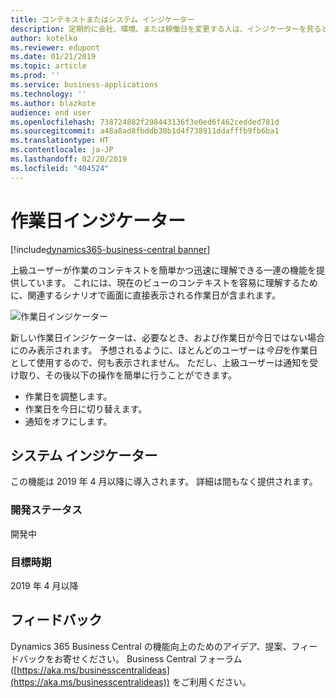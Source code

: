 ```yaml
---
title: コンテキストまたはシステム インジケーター
description: 定期的に会社、環境、または稼働日を変更する人は、インジケーターを見ると自分がどこにいるのかすぐにわかります。
author: kotelko
ms.reviewer: edupont
ms.date: 01/21/2019
ms.topic: article
ms.prod: ''
ms.service: business-applications
ms.technology: ''
ms.author: blazkote
audience: end user
ms.openlocfilehash: 738724882f298443136f3e0ed6f462cedded781d
ms.sourcegitcommit: a48a8ad8fbddb30b1d4f738911ddafffb9fb6ba1
ms.translationtype: HT
ms.contentlocale: ja-JP
ms.lasthandoff: 02/20/2019
ms.locfileid: "404524"
---
```

# <a name="work-date-indicator"></a>作業日インジケーター
[!include[dynamics365-business-central banner](../includes/dynamics365-business-central.md)]

上級ユーザーが作業のコンテキストを簡単かつ迅速に理解できる一連の機能を提供しています。 これには、現在のビューのコンテキストを容易に理解するために、関連するシナリオで画面に直接表示される作業日が含まれます。

![作業日インジケーター](media/workddate.png "作業日インジケーター")

新しい作業日インジケーターは、必要なとき、および作業日が今日ではない場合にのみ表示されます。 予想されるように、ほとんどのユーザーは*今日*を作業日として使用するので、何も表示されません。 ただし、上級ユーザーは通知を受け取り、その後以下の操作を簡単に行うことができます。 

- 作業日を調整します。
- 作業日を今日に切り替えます。
- 通知をオフにします。

## <a name="system-indicator"></a>システム インジケーター

この機能は 2019 年 4 月以降に導入されます。 詳細は間もなく提供されます。

### <a name="development-status"></a>開発ステータス
開発中

### <a name="target-timeframe"></a>目標時期
2019 年 4 月以降


## <a name="tell-us-what-you-think"></a>フィードバック
Dynamics 365 Business Central の機能向上のためのアイデア、提案、フィードバックをお寄せください。 Business Central フォーラム ([https://aka.ms/businesscentralideas](https://aka.ms/businesscentralideas)) をご利用ください。


